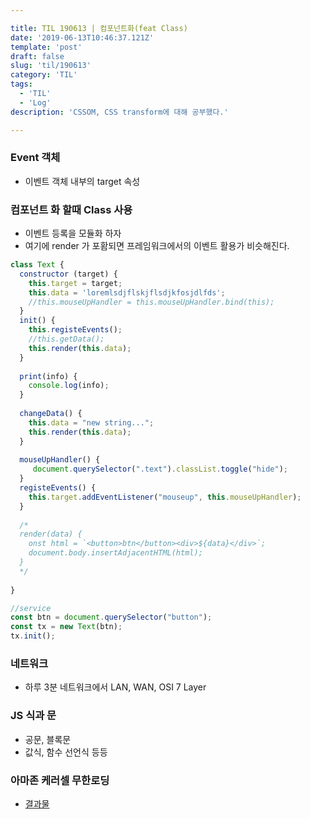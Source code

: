 ```yaml
---

title: TIL 190613 | 컴포넌트화(feat Class)
date: '2019-06-13T10:46:37.121Z'
template: 'post'
draft: false
slug: 'til/190613'
category: 'TIL'
tags:
  - 'TIL'
  - 'Log'
description: 'CSSOM, CSS transform에 대해 공부했다.'

---
```


### Event 객체 

- 이벤트 객체 내부의 target 속성

### 컴포넌트 화 할때 Class 사용 

- 이벤트 등록을 모듈화 하자
- 여기에 render 가 포홤되면 프레임워크에서의  이벤트 활용가 비슷해진다.

```js
class Text {
  constructor (target) {
    this.target = target;
    this.data = 'loremlsdjflskjflsdjkfosjdlfds';
    //this.mouseUpHandler = this.mouseUpHandler.bind(this);
  }
  init() {
    this.registeEvents();
    //this.getData();
    this.render(this.data);
  }
  
  print(info) {
    console.log(info);
  }
  
  changeData() {
    this.data = "new string...";
    this.render(this.data);
  }
  
  mouseUpHandler() {
     document.querySelector(".text").classList.toggle("hide");
  }
  registeEvents() {
    this.target.addEventListener("mouseup", this.mouseUpHandler);
  }
  
  /*
  render(data) {
    onst html = `<button>btn</button><div>${data}</div>`;
    document.body.insertAdjacentHTML(html);
  }
  */
  
}

//service 
const btn = document.querySelector("button");
const tx = new Text(btn);
tx.init();
```

### 네트워크

- 하루 3분 네트워크에서 LAN, WAN, OSI 7 Layer 

### JS 식과 문

- 공문, 블록문
- 값식, 함수 선언식 등등

### 아마존 케러셀 무한로딩

- [결과물](https://github.com/P-iknow/codeSquad_FE/tree/master/FE-step23/11-2-Event)

  

